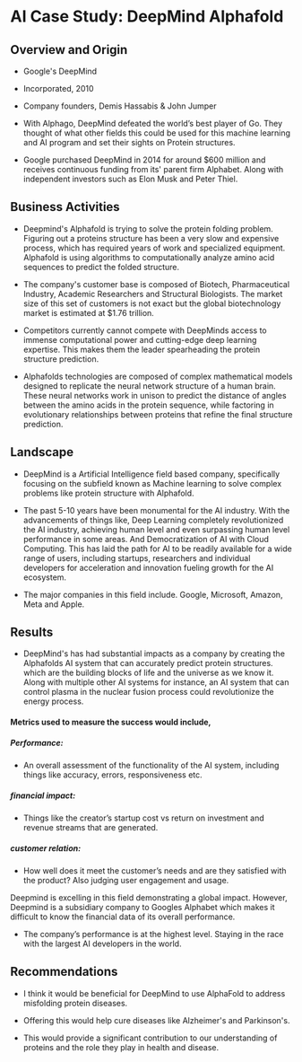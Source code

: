 # AI Case Study: DeepMind Alphafold

## Overview and Origin

* Google's DeepMind 

* Incorporated, 2010

* Company founders, Demis Hassabis & John Jumper

* With Alphago, DeepMind defeated the world’s best player of Go. They thought of what other fields this could be used for this machine learning and AI program and set their sights on Protein structures.

* Google purchased DeepMind in 2014 for around $600 million and receives continuous funding from its' parent firm Alphabet. Along with independent investors such as Elon Musk and Peter Thiel.

## Business Activities

* Deepmind's Alphafold is trying to solve the protein folding problem. Figuring out a proteins structure has been a very slow and expensive process, which has required years of work and specialized equipment. Alphafold is using algorithms to computationally analyze amino acid sequences to predict the folded structure.

* The company's customer base is composed of Biotech, Pharmaceutical Industry, Academic Researchers and Structural Biologists. The market size of this set of customers is not exact but the global biotechnology market is estimated at $1.76 trillion. 

* Competitors currently cannot compete with DeepMinds access to immense computational power and cutting-edge deep learning expertise. This makes them the leader spearheading the protein structure prediction. 

* Alphafolds technologies are composed of complex mathematical models designed to replicate the neural network structure of a human brain. These neural networks work in unison to predict the distance of angles between the amino acids in the protein sequence, while factoring in evolutionary relationships between proteins that refine the final structure prediction. 

## Landscape

* DeepMind is a Artificial Intelligence field based company, specifically focusing on the subfield known as Machine learning to solve complex problems like protein structure with Alphafold.

* The past 5-10 years have been monumental for the AI industry. With the advancements of things like, Deep Learning completely revolutionized the AI industry, achieving human level and even surpassing human level performance in some areas. And Democratization of AI with Cloud Computing. This has laid the path for AI to be readily available for a wide range of users, including startups, researchers and individual developers for acceleration and innovation fueling growth for the AI ecosystem.

* The major companies in this field include.
Google, Microsoft, Amazon, Meta and Apple.

## Results

* DeepMind's has had substantial impacts as a company by creating the Alphafolds AI system that can accurately predict protein structures. which are the building blocks of life and the universe as we know it. Along with multiple other AI systems for instance, an AI system that can control plasma in the nuclear fusion process could revolutionize the energy process. 

#### Metrics used to measure the success would include,
##### Performance:
* An overall assessment of the functionality of the AI system, including things like accuracy, errors, responsiveness etc.

##### financial impact:
* Things like the creator’s startup cost vs return on investment and revenue streams that are generated. 

##### customer relation:
* How well does it meet the customer’s needs and are they satisfied with the product? Also judging user engagement and usage.

Deepmind is excelling in this field demonstrating a global impact. However, Deepmind is a subsidiary company to Googles Alphabet which makes it difficult to know the financial data of its overall performance.
* The company’s performance is at the highest level. Staying in the race with the largest AI developers in the world. 

## Recommendations

* I think it would be beneficial for DeepMind to use AlphaFold to address misfolding protein diseases.

* Offering this would help cure diseases like Alzheimer's and Parkinson's.

* This would provide a significant contribution to our understanding of proteins and the role they play in health and disease. 